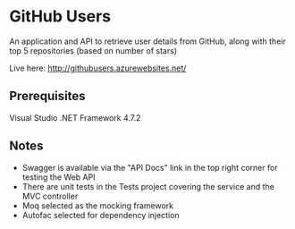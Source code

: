 # GitHub Users

An application and API to retrieve user details from GitHub, along with their top 5 repositories (based on number of stars)

Live here: http://githubusers.azurewebsites.net/

## Prerequisites

Visual Studio
.NET Framework 4.7.2

## Notes

* Swagger is available via the "API Docs" link in the top right corner for testing the Web API
* There are unit tests in the Tests project covering the service and the MVC controller
* Moq selected as the mocking framework
* Autofac selected for dependency injection